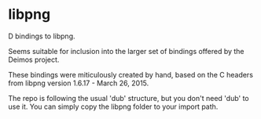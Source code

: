 libpng
======

D bindings to libpng.

Seems suitable for inclusion into the larger set of bindings offered by the Deimos project.

These bindings were miticulously created by hand, based on the C headers from libpng
version 1.6.17 - March 26, 2015.

The repo is following the usual 'dub' structure, but you don't need 'dub' to use it.
You can simply copy the libpng folder to your import path.

